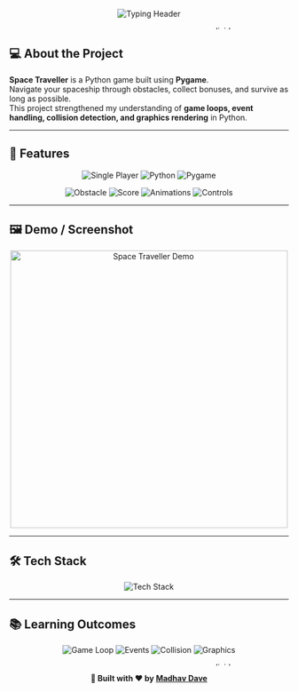 <!-- 🚀 Space Traveller — Graphical Dashboard Style README (Python + Pygame) -->

<p align="center">
  <img src="https://readme-typing-svg.herokuapp.com?font=Orbitron&size=28&duration=2800&pause=700&color=00FFF5&center=true&vCenter=true&width=600&lines=🚀+Space+Traveller;Python+Game+with+Pygame;Explore+the+Universe+and+Avoid+Obstacles" alt="Typing Header"/>
</p>

<p align="center">
  <img src="https://i.imgur.com/sq6D7Dk.gif" width="780" height="6" alt="divider"/>
</p>

## 💻 About the Project
**Space Traveller** is a Python game built using **Pygame**.  
Navigate your spaceship through obstacles, collect bonuses, and survive as long as possible.  
This project strengthened my understanding of **game loops, event handling, collision detection, and graphics rendering** in Python.

---

## 🎨 Features
<p align="center">
  <img src="https://img.shields.io/badge/Single%20Player-blueviolet?style=for-the-badge" alt="Single Player"/>
  <img src="https://img.shields.io/badge/Python%203.x-yellow?style=for-the-badge" alt="Python"/>
  <img src="https://img.shields.io/badge/Pygame-blue?style=for-the-badge" alt="Pygame"/>
</p>

<p align="center">
  <img src="https://img.shields.io/badge/✅-Obstacle%20Avoidance-blueviolet?style=for-the-badge" alt="Obstacle"/>
  <img src="https://img.shields.io/badge/✅-Score%20Tracking-yellow?style=for-the-badge" alt="Score"/>
  <img src="https://img.shields.io/badge/✅-Smooth%20Animations-orange?style=for-the-badge" alt="Animations"/>
  <img src="https://img.shields.io/badge/✅-Keyboard%20Controls-blue?style=for-the-badge" alt="Controls"/>
</p>

---

## 🖼 Demo / Screenshot
<p align="center">
  <img src="https://media.giphy.com/media/l0MYEqEzwMWFCg8rm/giphy.gif" width="500" alt="Space Traveller Demo"/>
</p>

---

## 🛠 Tech Stack
<p align="center">
  <img src="https://skillicons.dev/icons?i=python,pygame&theme=dark" alt="Tech Stack"/>
</p>

---

## 📚 Learning Outcomes
<p align="center">
  <img src="https://img.shields.io/badge/✔-Game%20Loop-blueviolet?style=for-the-badge" alt="Game Loop"/>
  <img src="https://img.shields.io/badge/✔-Event%20Handling-yellow?style=for-the-badge" alt="Events"/>
  <img src="https://img.shields.io/badge/✔-Collision%20Detection-orange?style=for-the-badge" alt="Collision"/>
  <img src="https://img.shields.io/badge/✔-Graphics%20Rendering-blue?style=for-the-badge" alt="Graphics"/>
</p>

<p align="center">
  <img src="https://i.imgur.com/sq6D7Dk.gif" width="780" height="6" alt="divider"/>
</p>

<p align="center">
  <b>🚀 Built with ❤️ by <a href="https://github.com/devmdave">Madhav Dave</a></b>
</p>
